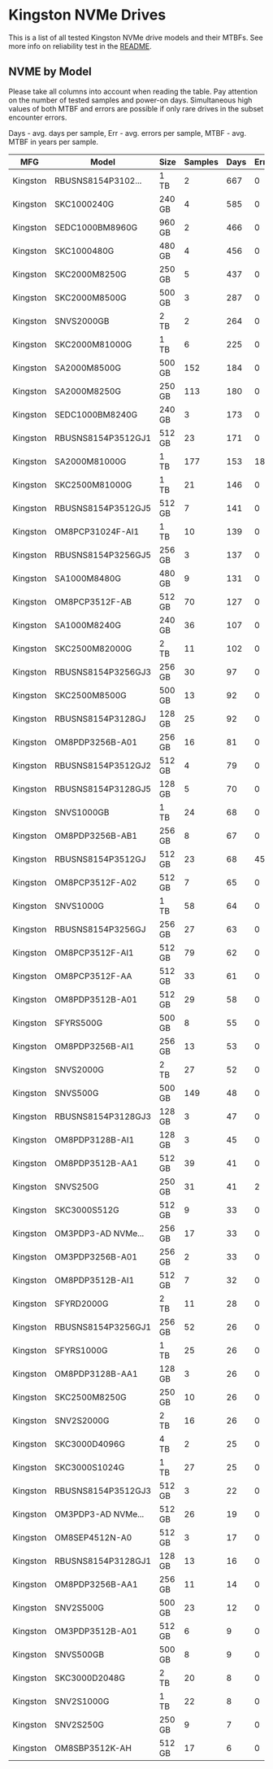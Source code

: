 Kingston NVMe Drives
====================

This is a list of all tested Kingston NVMe drive models and their MTBFs. See more
info on reliability test in the [README](https://github.com/linuxhw/SMART).

NVME by Model
------------

Please take all columns into account when reading the table. Pay attention on the
number of tested samples and power-on days. Simultaneous high values of both MTBF
and errors are possible if only rare drives in the subset encounter errors.

Days - avg. days per sample,
Err  - avg. errors per sample,
MTBF - avg. MTBF in years per sample.

| MFG       | Model              | Size   | Samples | Days  | Err   | MTBF |
|-----------|--------------------|--------|---------|-------|-------|------|
| Kingston  | RBUSNS8154P3102... | 1 TB   | 2       | 667   | 0     | 1.83   |
| Kingston  | SKC1000240G        | 240 GB | 4       | 585   | 0     | 1.61   |
| Kingston  | SEDC1000BM8960G    | 960 GB | 2       | 466   | 0     | 1.28   |
| Kingston  | SKC1000480G        | 480 GB | 4       | 456   | 0     | 1.25   |
| Kingston  | SKC2000M8250G      | 250 GB | 5       | 437   | 0     | 1.20   |
| Kingston  | SKC2000M8500G      | 500 GB | 3       | 287   | 0     | 0.79   |
| Kingston  | SNVS2000GB         | 2 TB   | 2       | 264   | 0     | 0.72   |
| Kingston  | SKC2000M81000G     | 1 TB   | 6       | 225   | 0     | 0.62   |
| Kingston  | SA2000M8500G       | 500 GB | 152     | 184   | 0     | 0.51   |
| Kingston  | SA2000M8250G       | 250 GB | 113     | 180   | 0     | 0.49   |
| Kingston  | SEDC1000BM8240G    | 240 GB | 3       | 173   | 0     | 0.47   |
| Kingston  | RBUSNS8154P3512GJ1 | 512 GB | 23      | 171   | 0     | 0.47   |
| Kingston  | SA2000M81000G      | 1 TB   | 177     | 153   | 18    | 0.41   |
| Kingston  | SKC2500M81000G     | 1 TB   | 21      | 146   | 0     | 0.40   |
| Kingston  | RBUSNS8154P3512GJ5 | 512 GB | 7       | 141   | 0     | 0.39   |
| Kingston  | OM8PCP31024F-AI1   | 1 TB   | 10      | 139   | 0     | 0.38   |
| Kingston  | RBUSNS8154P3256GJ5 | 256 GB | 3       | 137   | 0     | 0.38   |
| Kingston  | SA1000M8480G       | 480 GB | 9       | 131   | 0     | 0.36   |
| Kingston  | OM8PCP3512F-AB     | 512 GB | 70      | 127   | 0     | 0.35   |
| Kingston  | SA1000M8240G       | 240 GB | 36      | 107   | 0     | 0.30   |
| Kingston  | SKC2500M82000G     | 2 TB   | 11      | 102   | 0     | 0.28   |
| Kingston  | RBUSNS8154P3256GJ3 | 256 GB | 30      | 97    | 0     | 0.27   |
| Kingston  | SKC2500M8500G      | 500 GB | 13      | 92    | 0     | 0.25   |
| Kingston  | RBUSNS8154P3128GJ  | 128 GB | 25      | 92    | 0     | 0.25   |
| Kingston  | OM8PDP3256B-A01    | 256 GB | 16      | 81    | 0     | 0.22   |
| Kingston  | RBUSNS8154P3512GJ2 | 512 GB | 4       | 79    | 0     | 0.22   |
| Kingston  | RBUSNS8154P3128GJ5 | 128 GB | 5       | 70    | 0     | 0.19   |
| Kingston  | SNVS1000GB         | 1 TB   | 24      | 68    | 0     | 0.19   |
| Kingston  | OM8PDP3256B-AB1    | 256 GB | 8       | 67    | 0     | 0.18   |
| Kingston  | RBUSNS8154P3512GJ  | 512 GB | 23      | 68    | 45    | 0.18   |
| Kingston  | OM8PCP3512F-A02    | 512 GB | 7       | 65    | 0     | 0.18   |
| Kingston  | SNVS1000G          | 1 TB   | 58      | 64    | 0     | 0.18   |
| Kingston  | RBUSNS8154P3256GJ  | 256 GB | 27      | 63    | 0     | 0.17   |
| Kingston  | OM8PCP3512F-AI1    | 512 GB | 79      | 62    | 0     | 0.17   |
| Kingston  | OM8PCP3512F-AA     | 512 GB | 33      | 61    | 0     | 0.17   |
| Kingston  | OM8PDP3512B-A01    | 512 GB | 29      | 58    | 0     | 0.16   |
| Kingston  | SFYRS500G          | 500 GB | 8       | 55    | 0     | 0.15   |
| Kingston  | OM8PDP3256B-AI1    | 256 GB | 13      | 53    | 0     | 0.15   |
| Kingston  | SNVS2000G          | 2 TB   | 27      | 52    | 0     | 0.14   |
| Kingston  | SNVS500G           | 500 GB | 149     | 48    | 0     | 0.13   |
| Kingston  | RBUSNS8154P3128GJ3 | 128 GB | 3       | 47    | 0     | 0.13   |
| Kingston  | OM8PDP3128B-AI1    | 128 GB | 3       | 45    | 0     | 0.13   |
| Kingston  | OM8PDP3512B-AA1    | 512 GB | 39      | 41    | 0     | 0.11   |
| Kingston  | SNVS250G           | 250 GB | 31      | 41    | 2     | 0.11   |
| Kingston  | SKC3000S512G       | 512 GB | 9       | 33    | 0     | 0.09   |
| Kingston  | OM3PDP3-AD NVMe... | 256 GB | 17      | 33    | 0     | 0.09   |
| Kingston  | OM3PDP3256B-A01    | 256 GB | 2       | 33    | 0     | 0.09   |
| Kingston  | OM8PDP3512B-AI1    | 512 GB | 7       | 32    | 0     | 0.09   |
| Kingston  | SFYRD2000G         | 2 TB   | 11      | 28    | 0     | 0.08   |
| Kingston  | RBUSNS8154P3256GJ1 | 256 GB | 52      | 26    | 0     | 0.07   |
| Kingston  | SFYRS1000G         | 1 TB   | 25      | 26    | 0     | 0.07   |
| Kingston  | OM8PDP3128B-AA1    | 128 GB | 3       | 26    | 0     | 0.07   |
| Kingston  | SKC2500M8250G      | 250 GB | 10      | 26    | 0     | 0.07   |
| Kingston  | SNV2S2000G         | 2 TB   | 16      | 26    | 0     | 0.07   |
| Kingston  | SKC3000D4096G      | 4 TB   | 2       | 25    | 0     | 0.07   |
| Kingston  | SKC3000S1024G      | 1 TB   | 27      | 25    | 0     | 0.07   |
| Kingston  | RBUSNS8154P3512GJ3 | 512 GB | 3       | 22    | 0     | 0.06   |
| Kingston  | OM3PDP3-AD NVMe... | 512 GB | 26      | 19    | 0     | 0.05   |
| Kingston  | OM8SEP4512N-A0     | 512 GB | 3       | 17    | 0     | 0.05   |
| Kingston  | RBUSNS8154P3128GJ1 | 128 GB | 13      | 16    | 0     | 0.05   |
| Kingston  | OM8PDP3256B-AA1    | 256 GB | 11      | 14    | 0     | 0.04   |
| Kingston  | SNV2S500G          | 500 GB | 23      | 12    | 0     | 0.03   |
| Kingston  | OM3PDP3512B-A01    | 512 GB | 6       | 9     | 0     | 0.03   |
| Kingston  | SNVS500GB          | 500 GB | 8       | 9     | 0     | 0.03   |
| Kingston  | SKC3000D2048G      | 2 TB   | 20      | 8     | 0     | 0.02   |
| Kingston  | SNV2S1000G         | 1 TB   | 22      | 8     | 0     | 0.02   |
| Kingston  | SNV2S250G          | 250 GB | 9       | 7     | 0     | 0.02   |
| Kingston  | OM8SBP3512K-AH     | 512 GB | 17      | 6     | 0     | 0.02   |
